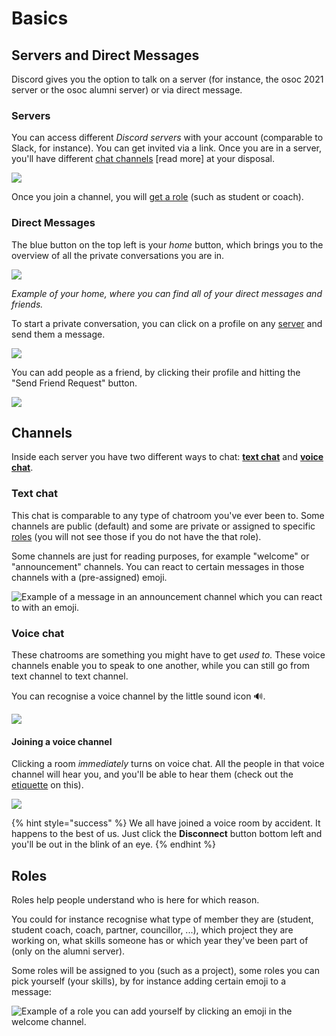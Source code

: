 # Basics

## Servers and Direct Messages

Discord gives you the option to talk on a server (for instance, the osoc 2021 server or the osoc alumni server) or via direct message.

### Servers

You can access different _Discord servers_ with your account (comparable to Slack, for instance). You can get invited via a link. Once you are in a server, you'll have different [chat channels](basics.md#channels) \[read more] at your disposal.

![](<../../.gitbook/assets/Schermafbeelding 2022-03-08 om 17.45.29.png>)

Once you join a channel, you will [get a role](basics.md#roles) (such as student or coach).

### Direct Messages

The blue button on the top left is your _home_ button, which brings you to the overview of all the private conversations you are in.

![](<../../.gitbook/assets/Schermafbeelding 2022-03-08 om 17.36.56 (1).png>)&#x20;

_Example of your home, where you can find all of your direct messages and friends._

To start a private conversation, you can click on a profile on any [server](basics.md#servers) and send them a message.

![](<../../.gitbook/assets/Schermafbeelding 2022-03-08 om 17.32.34.png>)

You can add people as a friend, by clicking their profile and hitting the "Send Friend Request" button.

![](<../../.gitbook/assets/Schermafbeelding 2022-03-08 om 17.33.18.png>)



## Channels

Inside each server you have two different ways to chat: [**text chat**](basics.md#text-chat) and [**voice chat**](basics.md#voice-chat).&#x20;

### Text chat

This chat is comparable to any type of chatroom you've ever been to. Some channels are public (default) and some are private or assigned to specific [roles](basics.md#roles) (you will not see those if you do not have the that role).

Some channels are just for reading purposes, for example "welcome" or "announcement" channels. You can react to certain messages in those channels with a (pre-assigned) emoji.

![Example of a message in an announcement channel which you can react to with an emoji.](<../../.gitbook/assets/Schermafbeelding 2022-03-08 om 18.53.53.png>)



### Voice chat

These chatrooms are something you might have to get _used to._ These voice channels enable you to speak to one another, while you can still go from text channel to text channel.

You can recognise a voice channel by the little sound icon 🔊.

![](<../../.gitbook/assets/Schermafbeelding 2022-03-08 om 19.00.06.png>)

#### Joining a voice channel

Clicking a room _immediately_ turns on voice chat. All the people in that voice channel will hear you, and you'll be able to hear them (check out the [etiquette](discord-etiquette.md) on this).

![](<../../.gitbook/assets/Schermafbeelding 2022-03-08 om 18.59.58.png>)

{% hint style="success" %}
We all have joined a voice room by accident. It happens to the best of us. Just click the **Disconnect** button bottom left and you'll be out in the blink of an eye.
{% endhint %}

## Roles

Roles help people understand who is here for which reason.

You could for instance recognise what type of member they are (student, student coach, coach, partner, councillor, ...), which project they are working on, what skills someone has or which year they've been part of (only on the alumni server).

Some roles will be assigned to you (such as a project), some roles you can pick yourself (your skills), by for instance adding certain emoji to a message:

![Example of a role you can add yourself by clicking an emoji in the welcome channel.](<../../.gitbook/assets/Schermafbeelding 2022-03-08 om 19.05.57.png>)


